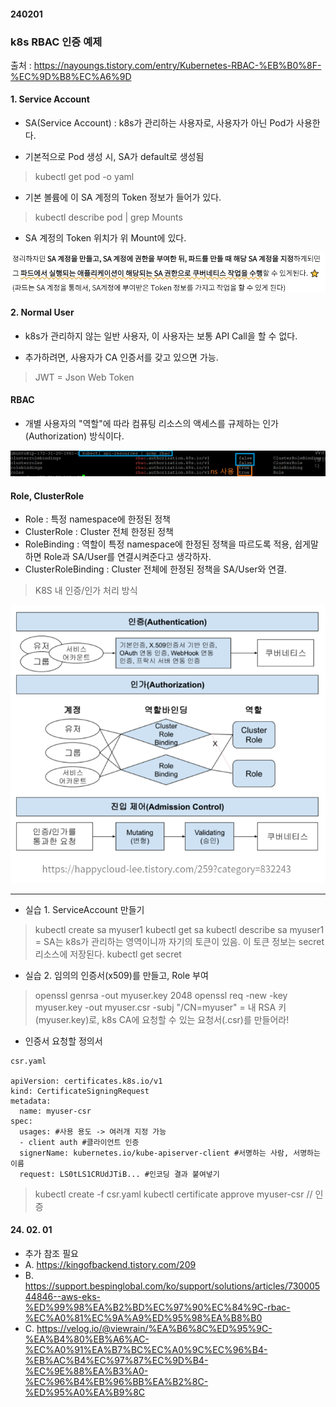 #### 240201

### k8s RBAC 인증 예제

출처 : https://nayoungs.tistory.com/entry/Kubernetes-RBAC-%EB%B0%8F-%EC%9D%B8%EC%A6%9D

#### 1. Service Account

- SA(Service Account) : k8s가 관리하는 사용자로, 사용자가 아닌 Pod가 사용한다.

- 기본적으로 Pod 생성 시, SA가 default로 생성됨
 > kubectl get pod <POD> -o yaml 

- 기본 볼륨에 이 SA 계정의 Token 정보가 들어가 있다.
 > kubectl describe pod <POD> | grep Mounts
- SA 계정의 Token 위치가 위 Mount에 있다.

![Alt Text](./img/240201_1.png)

#### 2. Normal User

- k8s가 관리하지 않는 일반 사용자, 이 사용자는 보통 API Call을 할 수 없다.

- 추가하려면, 사용자가 CA 인증서를 갖고 있으면 가능.

> JWT = Json Web Token

#### RBAC

- 개별 사용자의 "역할"에 따라 컴퓨팅 리소스의 액세스를 규제하는 인가(Authorization) 방식이다.

![Alt Text](./img/240201_2.png)

#### Role, ClusterRole

- Role : 특정 namespace에 한정된 정책
- ClusterRole : Cluster 전체 한정된 정책
- RoleBinding : 역할이 특정 namespace에 한정된 정책을 따르도록 적용, 쉽게말하면 Role과 SA/User를 연결시켜준다고 생각하자.
- ClusterRoleBinding : Cluster 전체에 한정된 정책을 SA/User와 연결.

> K8S 내 인증/인가 처리 방식

![Alt Text](./img/240201_3.png)

------------------------

- 실습 1. ServiceAccount 만들기
 > kubectl create sa myuser1
 > kubectl get sa
 > kubectl describe sa myuser1
 = SA는 k8s가 관리하는 영역이니까 자기의 토큰이 있음. 이 토큰 정보는 secret 리소스에 저장된다.
 > kubectl get secret

 - 실습 2. 임의의 인증서(x509)를 만들고, Role 부여

 > openssl genrsa -out myuser.key 2048
 > openssl req -new -key myuser.key -out myuser.csr -subj "/CN=myuser"
  = 내 RSA 키(myuser.key)로, k8s CA에 요청할 수 있는 요청서(.csr)를 만들어라!

 - 인증서 요청할 정의서
```
csr.yaml

apiVersion: certificates.k8s.io/v1
kind: CertificateSigningRequest
metadata:
  name: myuser-csr
spec:
  usages: #사용 용도 -> 여러개 지정 가능
  - client auth #클라이언트 인증
  signerName: kubernetes.io/kube-apiserver-client #서명하는 사람, 서명하는 이름
  request: LS0tLS1CRUdJTiB... #인코딩 결과 붙여넣기
```
 > kubectl create -f csr.yaml
 > kubectl certificate approve myuser-csr // 인증

#### 24. 02. 01
 - 추가 참조 필요
 - A. https://kingofbackend.tistory.com/209
 - B. https://support.bespinglobal.com/ko/support/solutions/articles/73000544846--aws-eks-%ED%99%98%EA%B2%BD%EC%97%90%EC%84%9C-rbac-%EC%A0%81%EC%9A%A9%ED%95%98%EA%B8%B0
 - C. https://velog.io/@viewrain/%EA%B6%8C%ED%95%9C-%EA%B4%80%EB%A6%AC-%EC%A0%91%EA%B7%BC%EC%A0%9C%EC%96%B4-%EB%AC%B4%EC%97%87%EC%9D%B4-%EC%9E%88%EA%B3%A0-%EC%96%B4%EB%96%BB%EA%B2%8C-%ED%95%A0%EA%B9%8C

